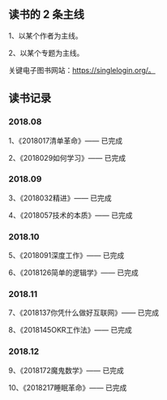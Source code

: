 ## 读书的 2 条主线

1、以某个作者为主线。

2、以某个专题为主线。

关键电子图书网站：https://singlelogin.org/。

## 读书记录

### 2018.08

1、《2018017清单革命》—— 已完成

2、《2018029如何学习》—— 已完成

### 2018.09

3、《2018032精进》—— 已完成

4、《2018057技术的本质》—— 已完成

### 2018.10

5、《2018091深度工作》—— 已完成

6、《2018126简单的逻辑学》—— 已完成

### 2018.11

7、《2018137你凭什么做好互联网》—— 已完成

8、《2018145OKR工作法》—— 已完成

### 2018.12

9、《2018172魔鬼数学》—— 已完成

10、《2018217睡眠革命》—— 已完成